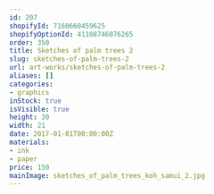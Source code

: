 ```yaml
---
id: 207
shopifyId: 7160660459625
shopifyOptionId: 41108746076265
order: 350
title: Sketches of palm trees 2
slug: sketches-of-palm-trees-2
url: art-works/sketches-of-palm-trees-2
aliases: []
categories:
- graphics
inStock: true
isVisible: true
height: 30
width: 21
date: 2017-01-01T00:00:00Z
materials:
- ink
- paper
price: 150
mainImage: sketches_of_palm_trees_koh_samui_2.jpg
---
```

